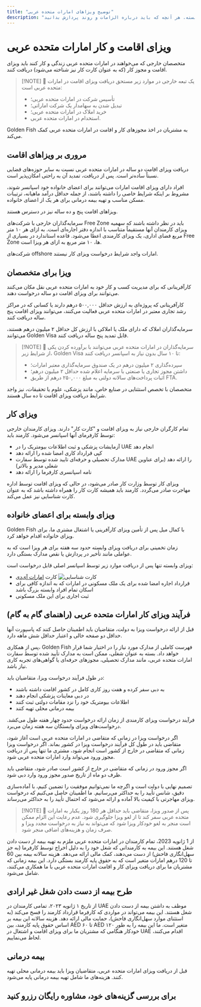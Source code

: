 ```yaml
---
title: "توضیح ویزاهای امارات متحده عربی"
description: "بررسی تخصصی انواع ویزای امارات: مجوز اقامت، ویزای کار و ویزای وابسته. هر آنچه که باید درباره الزامات و روند پردازش بدانید."
---
```


# ویزای اقامت و کار امارات متحده عربی

متخصصان خارجی که می‌خواهند در امارات متحده عربی زندگی و کار کنند باید ویزای اقامت و مجوز کار (که به عنوان کارت کار نیز شناخته می‌شود) دریافت کنند.

> [!NOTE] 💚 یک تبعه خارجی در موارد زیر مستحق دریافت ویزای اقامت در امارات متحده عربی است:
>
> - تأسیس شرکت در امارات متحده عربی؛
> - تبدیل شدن به سهامدار یک شرکت اماراتی؛
> - خرید املاک در امارات متحده عربی؛
> - استخدام در امارات متحده عربی.

Golden Fish به مشتریان در اخذ مجوزهای کار و اقامت در امارات متحده عربی کمک می‌کند.

## مروری بر ویزاهای اقامت

دریافت ویزای اقامت دو ساله در امارات متحده عربی نسبت به سایر حوزه‌های قضایی نسبتاً ساده‌تر است. پس از دریافت، تمدید آن به راحتی امکان‌پذیر است.

افراد دارای ویزای اقامت امارات می‌توانند برای اعضای خانواده خود اسپانسر شوند، مشروط بر اینکه شرایط خاصی را داشته باشند، از جمله حداقل درآمد ماهیانه، ترتیبات مسکن مناسب و تهیه بیمه درمانی برای هر یک از اعضای خانواده.

ویزاهای اقامت پنج و ده ساله نیز در دسترس هستند.

سرمایه‌گذاران خارجی با شرکت‌های Free Zone باید در نظر داشته باشند که سهمیه ویزای کارمندان آنها مستقیماً متناسب با اندازه دفتر اجاره‌ای است. به ازای هر ۱۰ متر مربع فضای اداری، یک ویزای کارمندی اعطا می‌شود. قاعده استاندارد در بسیاری از Free Zone ها، ۱۰ متر مربع به ازای هر ویزا است.

شرکت‌های offshore امارات واجد شرایط درخواست ویزای کار نیستند.

## ویزا برای متخصصان

کارآفرینانی که برای مدیریت کسب و کار خود به امارات متحده عربی نقل مکان می‌کنند می‌توانند برای ویزای اقامت دو ساله درخواست دهند.

کارآفرینانی که پروژه‌ای به ارزش حداقل ۵۰۰,۰۰۰ درهم دارند یا کسانی که در مراکز رشد تجاری معتبر در امارات متحده عربی فعالیت می‌کنند، می‌توانند ویزای اقامت پنج ساله دریافت کنند.

سرمایه‌گذاران املاک که دارای ملک یا املاکی با ارزش کل حداقل ۲ میلیون درهم هستند، می‌توانند Golden Visa قابل تمدید پنج ساله دریافت کنند.

> [!NOTE] 💚 سرمایه‌گذاران در امارات متحده عربی می‌توانند با برآورده کردن یکی از شرایط زیر، Golden Visa تا ۱۰ سال بدون نیاز به اسپانسر دریافت کنند:
>
> - سپرده‌گذاری ۲ میلیون درهم در یک صندوق سرمایه‌گذاری معتبر امارات؛
> - داشتن مجوز تجاری یا صنعتی با سرمایه اعلام شده حداقل ۲ میلیون درهم؛
> - اثبات پرداخت‌های سالانه دولتی به مبلغ ۲۵۰,۰۰۰ درهم از طریق FTA.

متخصصان با تخصص استثنایی در صنایع خاص، مانند پزشکی، علوم یا تحقیقات، نیز واجد شرایط دریافت ویزای اقامت تا ده سال هستند.

## ویزای کار

تمام کارگران خارجی نیاز به ویزای اقامت و "کارت کار" دارند. ویزای کارمندان خارجی توسط کارفرمای آنها اسپانسر می‌شود. کارمند باید:

- آزمایشات پزشکی و ثبت اطلاعات بیومتریک را در UAE انجام دهد
- کپی قرارداد کاری امضا شده را ارائه دهد
- مدارک تحصیلی و حرفه‌ای تایید شده توسط سفارت UAE را ارائه دهد (برای عناوین شغلی مدیر و بالاتر)
- نامه اسپانسری کارفرما را ارائه دهد

ویزای کار توسط وزارت کار صادر می‌شود، در حالی که ویزای اقامت توسط اداره مهاجرت صادر می‌گردد. کارمند باید همیشه کارت کار را همراه داشته باشد که به عنوان کارت شناسایی نیز عمل می‌کند.

## ویزای وابسته برای اعضای خانواده

Golden Fish با کمال میل پس از تأمین ویزای کارآفرینی یا اشتغال مشتری ما، برای ویزای خانواده اقدام خواهد کرد.

زمان تخمینی برای دریافت ویزای وابسته حدود سه هفته برای هر ویزا است که به عواملی مانند تأخیر در پردازش یا نقص مدارک بستگی دارد.

ویزای وابسته تنها پس از دریافت موارد زیر توسط اسپانسر اصلی قابل درخواست است:

- کارت [امارات آی‌دی](https://u.ae/en/information-and-services/visa-and-emirates-id/emirates-id) ![کارت شناسایی](/img/ILONMASKID.webp)
- قرارداد اجاره امضا شده برای یک ملک مسکونی در امارات که به اندازه کافی برای اسکان تمام افراد وابسته بزرگ باشد
- ثبت اجاری برای این ملک مسکونی

## فرآیند ویزای کار امارات متحده عربی (راهنمای گام به گام)

قبل از ارائه درخواست ویزا به دولت، متقاضیان باید اطمینان حاصل کنند که پاسپورت آنها حداقل دو صفحه خالی و اعتبار حداقل شش ماهه دارد.

پس از همکاری، Golden Fish فهرست کاملی از مدارک مورد نیاز را در اختیار شما قرار خواهد داد. بسته به عنوان شغلی، ممکن است به مدارک تأیید شده توسط سفارت امارات متحده عربی، مانند مدارک تحصیلی، مجوزهای حرفه‌ای یا گواهی‌های تجربه کاری نیاز باشد.

در طول فرآیند درخواست ویزا، متقاضیان باید:

- به دبی سفر کرده و هفت روز کاری کامل در کشور اقامت داشته باشند
- در دبی معاینات پزشکی انجام دهند
- اطلاعات بیومتریک خود را نزد مقامات دولتی ثبت کنند
- بیمه درمانی محلی تهیه کنند

فرآیند درخواست ویزای کارمندی از زمان ارائه درخواست حدود چهار هفته طول می‌کشد. درخواست‌های ویزای وابستگان سه هفته زمان می‌برد.

اگر درخواست ویزا در زمانی که متقاضی در امارات متحده عربی است آغاز شود، متقاضی باید در طول کل فرآیند درخواست ویزا در کشور بماند. اگر درخواست ویزا زمانی که متقاضی در خارج از کشور است انجام شود، مشتری ما تنها پس از دریافت مجوز ورود می‌تواند وارد امارات متحده عربی شود.

اگر مجوز ورود در زمانی که متقاضی در خارج از کشور است صادر شود، متقاضی باید ظرف دو ماه از تاریخ صدور مجوز ورود وارد دبی شود.

تصمیم نهایی با دولت است و اگرچه ما نمی‌توانیم موفقیت را تضمین کنیم، با آماده‌سازی دقیق، شانس تأیید را به حداکثر می‌رسانیم. ما اطمینان حاصل می‌کنیم که درخواست ویزای مهاجرتی با کیفیت بالا آماده و ارائه می‌شود که احتمال تأیید را به حداکثر می‌رساند.

> [!NOTE] 💚 پس از صدور ویزا، متقاضی باید حداقل هر 180 روز یکبار به امارات متحده عربی سفر کند تا از لغو ویزا جلوگیری شود.
> عدم رعایت این الزام ممکن است منجر به لغو خودکار ویزا شود که می‌تواند به نیاز به درخواست مجدد ویزا و صرف زمان و هزینه‌های اضافی منجر شود.

از 1 ژانویه 2023، تمام کارمندان در امارات متحده عربی ملزم به تهیه بیمه از دست دادن شغل هستند. این بیمه به کارمندانی که شغل خود را به دلیل اخراج توسط کارفرما (به جز سهل‌انگاری فاحش) از دست می‌دهند، کمک مالی ارائه می‌دهد. هزینه سالانه بیمه بین 60 تا 120 درهم امارات متغیر است که به حقوق پایه کارمند بستگی دارد. این بیمه زمانی که مشتریان ما برای دریافت ویزای کار و اقامت امارات متحده عربی با ما همکاری می‌کنند، شامل می‌شود.

## طرح بیمه از دست دادن شغل غیر ارادی

از تاریخ ۱ ژانویه ۲۰۲۳، تمامی کارمندان در UAE موظف به داشتن بیمه از دست دادن شغل هستند. این بیمه می‌تواند در مواردی که کارفرما قرارداد کارمند را فسخ می‌کند (به استثنای موارد سهل‌انگاری فاحش)، حمایت مالی ارائه دهد. هزینه سالانه این بیمه بر اساس حقوق پایه کارمند، بین AED ۶۰ تا AED ۱۲۰ متغیر است. ما این بیمه را به طور خودکار هنگامی که مشتریان ما برای ویزای اقامت و اشتغال در UAE اقدام می‌کنند، لحاظ می‌نماییم.

## بیمه درمانی

قبل از دریافت ویزای امارات متحده عربی، متقاضیان ویزا باید بیمه درمانی محلی تهیه کنند. هزینه‌های ما شامل تهیه بیمه درمانی پایه می‌شود.

## برای بررسی گزینه‌های خود، مشاوره رایگان رزرو کنید

<ContactForm 
  mediaUrl="/img/iStock-2185912945.mp4"
  redirectUrl="https://goldenfish.ae/uae-business/company-registration/golden-visa" 
  selectLabel="نوع ویزای امارات *"
  selectPlaceholder="نوع ویزای خود را انتخاب کنید"
  messagePlaceholder="لطفاً وضعیت و نیازمندی‌های خود را شرح دهید"
  :selectOptions="[
    '💼 ویزای کار + کارت کار',
    '👨‍💼 ویزای کارآفرینی (۲ ساله)',
    '🏢 ویزای شرکت Free Zone',
    '👨‍👩‍👧‍👦 ویزای خانواده وابسته',
    '💳 درخواست Emirates ID',
    '💵 حقوق ماهیانه بالای ۳۰ هزار درهم',
    '❓ سایر خدمات ویزا',
    '💰 بررسی واجد شرایط بودن Golden Visa ➡️',
  ]"/>
